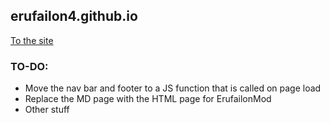 ## erufailon4.github.io

[To the site](https://erufailon4.github.io/) 

### TO-DO:

- Move the nav bar and footer to a JS function that is called on page load 
- Replace the MD page with the HTML page for ErufailonMod 
- Other stuff 